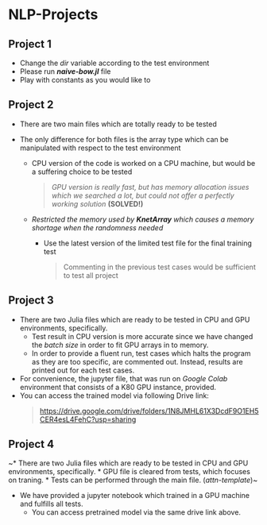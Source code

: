 # NLP-Projects

## Project 1

  * Change the *dir* variable according to the test environment
  * Please run ***naive-bow.jl*** file
  * Play with constants as you would like to 

## Project 2

  * There are two main files which are totally ready to be tested
  * The only difference for both files is the array type which can be manipulated with respect to the test environment
  
  	* CPU version of the code is worked on a CPU machine, but would be a suffering choice to be tested
	
		> *GPU version is really fast, but has memory allocation issues which we searched a lot, but could not offer a perfectly working solution* **(SOLVED!)**
	
	* *Restricted the memory used by **KnetArray** which causes a memory shortage when the randomness needed*
		* Use the latest version of the limited test file for the final training test
		
			> Commenting in the previous test cases would be sufficient to test all project
## Project 3

* There are two Julia files which are ready to be tested in CPU and GPU environments, specifically.
	* Test result in CPU version is more accurate since we have changed the *batch size* in order to fit GPU arrays in to memory.
	* In order to provide a fluent run, test cases which halts the program as they are too specific, are commented out. Instead, results are printed out for each test cases.
* For convenience, the jupyter file, that was run on *Google Colab* environment that consists of a K80 GPU instance, provided.
* You can access the trained model via following Drive link:
	> https://drive.google.com/drive/folders/1N8JMHL61X3DcdF9O1EH5CER4esL4FehC?usp=sharing

## Project 4

~* There are two Julia files which are ready to be tested in CPU and GPU environments, specifically.
	* GPU file is cleared from tests, which focuses on traning.
	* Tests can be performed through the main file. (*attn-template*)~
	
* We have provided a jupyter notebook which trained in a GPU machine and fulfills all tests. 
	* You can access pretrained model via the same drive link above.
